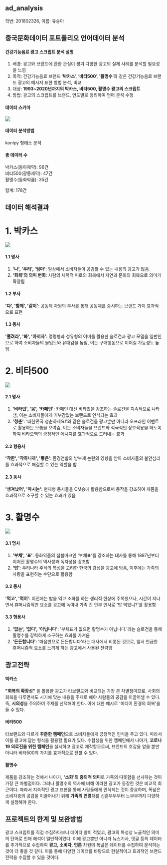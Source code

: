 ## ad_analysis
학번: 201802326, 이름: 유승아

## 중국문화데이터 포트폴리오 언어데이터 분석

#### 건강기능음료 광고 스크립트 분석 설명
1. 배경: 광고와 브랜드에 관한 관심이 생겨 다양한 광고의 실제 사례를 분석할 필요성을 느낌
2. 목적: 건강기능음료 브랜드 ‘**박카스**’, ‘**비타500**’, '**활명수**’와 같은 건강기능음료 브랜드 광고의 메시지 표현 방법 분석, 비교
3. 대상: **1993~2020년까지의 박카스, 비타500, 활명수 광고의 스크립트**
4. 방법: 광고의 스크립트를 브랜드, 연도별로 정리하여 언어 분석 수행

#### 데이터 스키마
<a href='https://ifh.cc/v-spTgMO' target='_blank'><img src='https://ifh.cc/g/spTgMO.png' border='0'></a>

#### 데이터 분석방법
konlpy 형태소 분석

#### 총 데이터 수
박카스(동아제약): 96건    
    비타500(광동제약): 47건    
    활명수(동화약품): 35건

합계: 178건

## 데이터 해석결과
# 1. 박카스
<a href='https://ifh.cc/v-zpcxmD' target='_blank'><img src='https://ifh.cc/g/zpcxmD.jpg' border='0'></a>
#### 1.1 명사
1) **'나', '우리', '엄마'**: 일상에서 소비자들이 공감할 수 있는 내용의 광고가 많음
2) **'회복'의 의미 변화**: 사람의 체력적 피로의 회복에서 자연과 문화의 회복으로 의미가 확장됨
#### 1.2 부사
  **'다', '함께', '같이'**: 공동체 차원의 부사를 통해 공동체를 중시하는 브랜드 가치 효과적으로 표현
#### 1.3 동사
  **'풀려라', '봐', '아끼자'**: 명령형과 청유형의 어미를 활용한 슬로건과 광고 모델을 일반인으로 하여 소비자들의 몰입도와 유대감을 높임, 이는 구매행동으로 이어질 가능성도 높임

# 2. 비타500
<a href='https://ifh.cc/v-WBS4Fz' target='_blank'><img src='https://ifh.cc/g/WBS4Fz.jpg' border='0'></a>
#### 2.1 명사
1) **'비타민', '몸', '카페인'**: 카페인 대신 비타민을 강조하는 슬로건을 지속적으로 나타냄, 이는 소비자들에게 거부감없는 브랜드로 인식되는 효과
2) **'청춘'**: '대한민국 청춘하세요!'와 같은 슬로건을 광고뿐만 아니라 오프라인 이벤트로 활용하는 모습을 보여줌, 이는 소비자들을 브랜드와 적극적인 상호작용을 하도록 하여 비타오백의 긍정적인 메시지를 효과적으로 드러내는 효과
#### 2.2 형용사
**'착한', '착하니까', '좋은'**: 환경연합의 방부제 논란의 영향을 받아 소비자들의 불안심리를 효과적으로 해결할 수 있는 역할을 함
#### 2.3 동사
**'생겨났어', '마시는'**: 현재형 동사들을 CM송에 활용함으로써 동작을 강조하여 제품을 효과적으로 소구할 수 있는 효과가 있음

# 3. 활명수
<a href='https://ifh.cc/v-661NcP' target='_blank'><img src='https://ifh.cc/g/661NcP.jpg' border='0'></a>
#### 3.1 명사
1) **'부채', '표'**: 동화약품의 심볼마크인 '부채표'를 강조하는 대사를 통해 1897년부터 이어진 활명수의 역사성과 독자성을 강조함
2) **'밥'**: 우리나라 주식의 특성을 고려한 한국의 감성을 광고에 담음, 이후에는 가족의 사랑을 표현하는 수단으로 활용함
#### 3.2 동사
**'먹고', '먹어'**: 이전에는 밥을 먹고 소화를 하는 생리적 현상에 주목했으나, 시간이 지나면서 휴머니즘적인 요소를 광고에 녹여내 가족 간 안부 인사로 '밥 먹었니?'를 활용함
#### 3.3 형용사
1) **'없는', '없다', '아닙니다'**: '부채표가 없으면 활명수가 아닙니다.'라는 슬로건을 통해 활명수를 강력하게 소구하는 효과를 가져옴
2) **'든든합니다'**: '마음만으로 든든합니다'라는 대사에서 비롯된 것으로, 앞서 언급한 휴머니즘적 요소를 느끼게 하는 광고에서 사용된 전략임

## 광고전략
#### 박카스
**"회복의 확장성"** 을 활용한 광고가 타브랜드와 비교되는 가장 큰 차별점이므로, 사회의 회복을 다루면서도 시기에 맞는 내용을 주제로 해야 사람들의 공감을 이끌어낼 수 있다.
즉, **시의성**을 주의하여 주제를 선택해야 한다. 이에 대한 예시로 '미디어 환경의 회복'을 들 수 있다.
#### 비타500
타브랜드와 다르게 **꾸준한 캠페인**으로 소비자들에게 긍정적인 인식을 주고 있다. 따라서 이를 광고에 담는 형식을 활용할 필요가 있다.
수험생을 위한 캠페인에서 나아가, **코로나19 의료진을 위한 캠페인**을 실시하고 광고로 제작함으로써, 브랜드의 호감을 얻을 뿐만 아니라 비타500의 가치를 효과적으로 전할 수 있다.
#### 활명수
제품을 강조하는 것에서 나아가, **'소화'의 중의적 의미**로 가족의 따뜻함을 선사하는 것이 가장 큰 차별점이다.
그러나 활명수의 역사에 비해 이러한 광고가 등장한 것은 비교적 최근이다. 따라서 지속적인 광고 표현을 통해 사람들에게 인식되는 것이 중요하며,
폭넓은 소비자층의 공감을 이끌어내기 위해 **가족의 연령대**를 신혼부부부터 노부부까지 다양하게 설정해야 한다.

## 프로젝트의 한계 및 보완방법
광고 스크립트를 직접 수집하다보니 데이터 양이 적었고, 광고의 특성상 노골적인 의미의 단어로 인해 해석이 일반적이었다.
이에 광고뿐만 아니라 뉴스기사, 댓글 등의 데이터를 추가적으로 수집하여 **광고, 소비자, 언론** 차원의 폭넓은 데이터를 수집하여 분석하는 것이 더 좋을 것 같다.
이를 통해 다양한 데이터를 바탕으로 현실적이고 효과적인 브랜드 전략을 수집할 수 있을 것이다.
